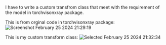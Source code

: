 
I have to write a custom transfrom class that meet with the requirement of the model in torchvisonxray package.

This is from orginal code in torchvisonxray package:
![Screenshot February 25 2024 21:29:19](https://github.com/hxtruong6/inference_probabilistic_mlc/assets/24609363/630a68d1-50ec-44ea-a048-f4d4ac03e20c)

This is my custom transform class:
![Selected February 25 2024 21:32:34](https://github.com/hxtruong6/inference_probabilistic_mlc/assets/24609363/37ef28e3-2612-4854-a939-95ba92c459ff)
